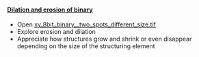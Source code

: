 <h4 id="dilateerode"><a href="#dilateerode">Dilation and erosion of binary</a></h4>
   
* Open [xy_8bit_binary__two_spots_different_size.tif](https://github.com/NEUBIAS/training-resources/raw/master/image_data/xy_8bit_binary__two_spots_different_size.tif) 
* Explore erosion and dilation 
* Appreciate how structures grow and shrink or even disappear depending on the size of the structuring element